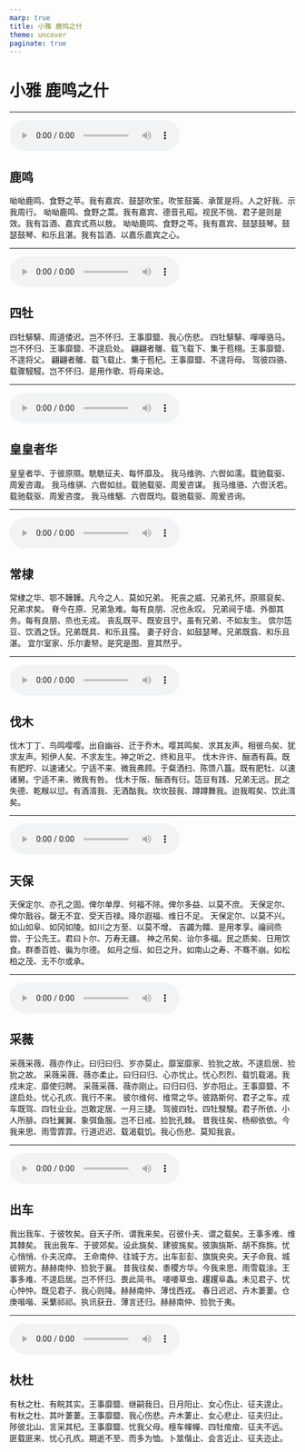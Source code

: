```yaml
---
marp: true
title: 小雅 鹿鸣之什
theme: uncover
paginate: true
---
```


# 小雅 鹿鸣之什

---

![](assets/audios/16/1.mp3)

## 鹿鸣

呦呦鹿鸣、食野之苹。我有嘉宾、鼓瑟吹笙。吹笙鼓簧、承筐是将。人之好我、示我周行。
呦呦鹿鸣、食野之蒿。我有嘉宾、德音孔昭。视民不恌、君子是则是效。我有旨酒、嘉宾式燕以敖。
呦呦鹿鸣、食野之芩。我有嘉宾、鼓瑟鼓琴。鼓瑟鼓琴、和乐且湛。我有旨酒、以嘉乐嘉宾之心。

---

![](assets/audios/16/2.mp3)

## 四牡

四牡騑騑、周道倭迟。岂不怀归、王事靡盬、我心伤悲。
四牡騑騑、嘽嘽骆马。岂不怀归、王事靡盬、不遑启处。
翩翩者鵻、载飞载下、集于苞栩。王事靡盬、不遑将父。
翩翩者鵻、载飞载止、集于苞杞。王事靡盬、不遑将母。
驾彼四骆、载骤駸駸。岂不怀归、是用作歌、将母来谂。

---

![](assets/audios/16/3.mp3)

## 皇皇者华

皇皇者华、于彼原隰。駪駪征夫、每怀靡及。
我马维驹、六辔如濡。载驰载驱、周爰咨诹。
我马维骐、六辔如丝。载驰载驱、周爰咨谋。
我马维骆、六辔沃若。载驰载驱、周爰咨度。
我马维駰、六辔既均。载驰载驱、周爰咨询。

---

![](assets/audios/16/4.mp3)

## 常棣

常棣之华、鄂不韡韡。凡今之人、莫如兄弟。
死丧之威、兄弟孔怀。原隰裒矣、兄弟求矣。
脊今在原、兄弟急难。每有良朋、况也永叹。
兄弟阋于墙、外御其务。每有良朋、烝也无戎。
丧乱既平、既安且宁。虽有兄弟、不如友生。
傧尔笾豆、饮酒之饫。兄弟既具、和乐且孺。
妻子好合、如鼓瑟琴。兄弟既翕、和乐且湛。
宜尔室家、乐尔妻帑。是究是图、亶其然乎。

---

![](assets/audios/16/5.mp3)

## 伐木

伐木丁丁、鸟鸣嘤嘤。出自幽谷、迁于乔木。嘤其鸣矣、求其友声。相彼鸟矣、犹求友声。矧伊人矣、不求友生。神之听之、终和且平。
伐木许许、酾酒有藇。既有肥羜、以速诸父。宁适不来、微我弗顾。于粲洒扫、陈馈八簋。既有肥牡、以速诸舅。宁适不来、微我有咎。
伐木于阪、酾酒有衍。笾豆有践、兄弟无远。民之失德、乾糇以愆。有酒湑我、无酒酤我。坎坎鼓我、蹲蹲舞我。迨我暇矣、饮此湑矣。

---

![](assets/audios/16/6.mp3)

## 天保

天保定尔、亦孔之固。俾尔单厚、何福不除。俾尔多益、以莫不庶。
天保定尔、俾尔戬谷。罄无不宜、受天百禄。降尔遐福、维日不足。
天保定尔、以莫不兴。如山如阜、如冈如陵。如川之方至、以莫不增。
吉蠲为饎、是用孝享。禴祠烝尝、于公先王。君曰卜尔、万寿无疆。
神之吊矣、诒尔多福。民之质矣、日用饮食。群黍百姓、徧为尔德。
如月之恒、如日之升。如南山之寿、不骞不崩。如松柏之茂、无不尔或承。

---

![](assets/audios/16/7.mp3)

## 采薇

采薇采薇、薇亦作止。曰归曰归、岁亦莫止。靡室靡家、猃狁之故。不遑启居、猃狁之故。
采薇采薇、薇亦柔止。曰归曰归、心亦忧止。忧心烈烈、载饥载渴。我戍未定、靡使归聘。
采薇采薇、薇亦刚止。曰归曰归、岁亦阳止。王事靡盬、不遑启处。忧心孔疚、我行不来。
彼尔维何、维常之华。彼路斯何、君子之车。戎车既驾、四牡业业。岂敢定居、一月三捷。
驾彼四牡、四牡騤騤。君子所依、小人所腓。四牡翼翼、象弭鱼服。岂不日戒、猃狁孔棘。
昔我往矣、杨柳依依。今我来思、雨雪霏霏。行道迟迟、载渴载饥。我心伤悲、莫知我哀。

---

![](assets/audios/16/8.mp3)

## 出车

我出我车、于彼牧矣。自天子所、谓我来矣。召彼仆夫、谓之载矣。王事多难、维其棘矣。
我出我车、于彼郊矣。设此旐矣、建彼旄矣。彼旟旐斯、胡不旆旆。忧心悄悄、仆夫况瘁。
王命南仲、往城于方。出车彭彭、旗旐央央。天子命我、城彼朔方。赫赫南仲、猃狁于襄。
昔我往矣、黍稷方华。今我来思、雨雪载涂。王事多难、不遑启居。岂不怀归、畏此简书。
喓喓草虫、趯趯阜螽。未见君子、忧心忡忡。既见君子、我心则降。赫赫南仲、薄伐西戎。
春日迟迟、卉木萋萋。仓庚喈喈、采蘩祁祁。执讯获丑、薄言还归。赫赫南仲、猃狁于夷。

---

![](assets/audios/16/9.mp3)

## 杕杜

有杕之杜、有睆其实。王事靡盬、继嗣我日。日月阳止、女心伤止、征夫遑止。
有杕之杜、其叶萋萋。王事靡盬、我心伤悲。卉木萋止、女心悲止、征夫归止。
陟彼北山、言采其杞。王事靡盬、忧我父母。檀车幝幝、四牡痯痯、征夫不远。
匪载匪来、忧心孔疚。期逝不至、而多为恤。卜筮偕止、会言近止、征夫迩止。

